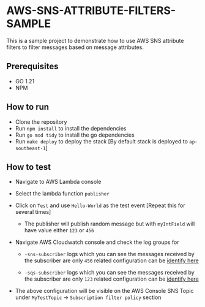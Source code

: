 # AWS-SNS-ATTRIBUTE-FILTERS-SAMPLE

This is a sample project to demonstrate how to use AWS SNS attribute filters to filter messages based on message attributes.

## Prerequisites

- GO 1.21
- NPM

## How to run

- Clone the repository
- Run `npm install` to install the dependencies
- Run `go mod tidy` to install the go dependencies
- Run `make deploy` to deploy the stack [By default stack is deployed to `ap-southeast-1`]

## How to test

- Navigate to AWS Lambda console
- Select the lambda function `publisher`
- Click on `Test` and use `Hello-World` as the test event [Repeat this for several times]
  - The publisher will publish random message but with `myIntField` will have value either `123` or `456`
- Navigate AWS Cloudwatch console and check the log groups for
  - `-sns-subscriber` logs which you can see the messages received by the subscriber are only `456` related configuration can be 
    [identify here](https://github.com/DiLRandI/aws-sns-attribute-filters-sample/blob/5346bc9ad9e7e6c89c4ff3c434516de08e8a0455/serverless.yml#L48-L49)
    
  - `-sqs-subscriber` logs which you can see the messages received by the subscriber are only `123` related configuration can be 
    [identify here](https://github.com/DiLRandI/aws-sns-attribute-filters-sample/blob/5346bc9ad9e7e6c89c4ff3c434516de08e8a0455/serverless.yml#L70-L72)
    
- The above configuration will be visible on the AWS Console SNS Topic under `MyTestTopic` -> `Subscription filter policy` section